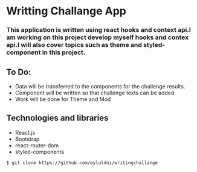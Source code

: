 # Writting Challange App 

### This application is written using react hooks and context api.I am working on this project develop myself hooks and contex api.I will also cover topics such as theme and styled-component in this project.

## To Do:

* Data will be transferred to the components for the challenge results.
* Component will be written so that challenge texts can be added
* Work will be done for Theme and Mod

## Technologies and libraries

* React.js
* Bootstrap
* react-router-dom
* styled-components

```
$ git clone https://github.com/eyluldnz/writingchallange
```
